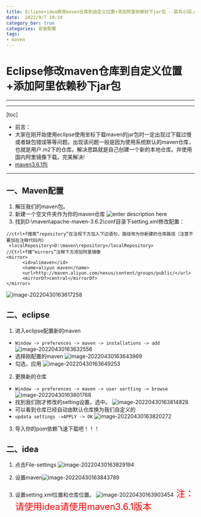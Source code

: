 ```yaml
---
title: Eclipse+idea修改maven仓库到自定义位置+添加阿里依赖秒下jar包 --菜鸟小回.md
date:  2022/9/7 10:34
category_bar: true
categories: 安装配置
tags:
- maven
---
```

# Eclipse修改maven仓库到自定义位置+添加阿里依赖秒下jar包
---

---

[toc]

+ 前言：
+ 大家在刚开始使用eclipse使用坐标下载maven的jar包时一定出现过下载过慢或者缺包错误等等问题。出现该问题一般是因为使用系统默认的maven仓库，也就是用户.m2下的仓库。解决思路就是自己创建一个新的本地仓库。并使用国内阿里镜像下载。完美解决!
+ [maven3.6.1包](https://alist.huijia.cf/d/hui/%E8%BD%AF%E4%BB%B6/Java/apache-maven-3.6.1-bin.zip) 


---
## 一、Maven配置
1. 解压我们的maven包。
2. 新建一个空文件夹作为你的maven仓库
![enter description here](https://img-1256282866.cos.ap-beijing.myqcloud.com/aHR0cDovL2hicS5pZHNlLnRvcC9ibG9nLzE1NzE2NjI0NjgyMDMucG5n)
3. 找到D:\maven\apache-maven-3.6.2\conf目录下setting.xml修改配置：
```
//ctrl+f搜索“repository”在注视下方加入下边语句，路径改为你新建的仓库路径（注意不要加在注释代码内）
 <localRepository>D:\maven\repository</localRepository>
//Ctrl+f搜“mirrors”注释下方添加阿里镜像
<mirror>
      <id>alimaven</id>
      <name>aliyun maven</name>
      <url>http://maven.aliyun.com/nexus/content/groups/public/</url>
      <mirrorOf>central</mirrorOf>        
</mirror>
```

![image-20220430163617258](https://img-1256282866.cos.ap-beijing.myqcloud.com/image-20220430163617258.png)

## 二、eclipse

1. 进入eclipse配置新的maven

+ `Window -> preferences -> maven -> installations -> add`
![image-20220430163632556](https://img-1256282866.cos.ap-beijing.myqcloud.com/image-20220430163632556.png)
+ 选择刚配置的maven
![image-20220430163643969](https://img-1256282866.cos.ap-beijing.myqcloud.com/image-20220430163643969.png)
+ 勾选，应用
![image-20220430163649253](https://img-1256282866.cos.ap-beijing.myqcloud.com/image-20220430163649253.png)

2. 更换新的仓库

+ `Window -> preferences -> maven -> user sertting -> browse`
![image-20220430163801768](https://img-1256282866.cos.ap-beijing.myqcloud.com/image-20220430163801768.png)
+ 找到我们刚才修改的setting设置，选中。
![image-20220430163814828](https://img-1256282866.cos.ap-beijing.myqcloud.com/image-20220430163814828.png)
+ 可以看到仓库已经自动由默认仓库换为我们自定义的
+ `updata settings ->APPLY -> OK`
![image-20220430163820272](https://img-1256282866.cos.ap-beijing.myqcloud.com/image-20220430163820272.png)

3. 导入你的pom依赖飞速下载吧！！！

## 二、idea
1. 点击File-settings
![image-20220430163829194](https://img-1256282866.cos.ap-beijing.myqcloud.com/image-20220430163829194.png)
2. 设置maven![image-20220430163843789](https://img-1256282866.cos.ap-beijing.myqcloud.com/image-20220430163843789.png)

3. 设置setting.xml位置和仓库位置。
   ![image-20220430163903454](https://img-1256282866.cos.ap-beijing.myqcloud.com/image-20220430163903454.png)<font color=red size=5> 注：请使用idea请使用maven3.6.1版本</font>
